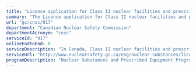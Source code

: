```yaml
---
title: "Licence application for Class II nuclear facilities and prescribed equipment"
summary: "The Licence application for Class II nuclear facilities and prescribed equipment service from Canadian Nuclear Safety Commission is not available end-to-end online, according to the GC Service Inventory."
url: "gc/cnsc/917"
department: "Canadian Nuclear Safety Commission"
departmentAcronym: "cnsc"
serviceId: "917"
onlineEndtoEnd: 0
serviceDescription: "In Canada, Class II nuclear facilities and prescribed equipment are regulated in accordance with the Class II Nuclear Facilities and Prescribed Equipment Regulations under the Nuclear Safety and Control Act (NSCA). All Class II prescribed equipment must be certified by the CNSC before any of these devices can be used in Canada."
serviceUrl: "http://www.nuclearsafety.gc.ca/eng/nuclear-substances/licensing-class-II-nuclear-facilities-and-prescribed-equipment/index.cfm"
programDescription: "Nuclear Substances and Prescribed Equipment Program"
---
```

